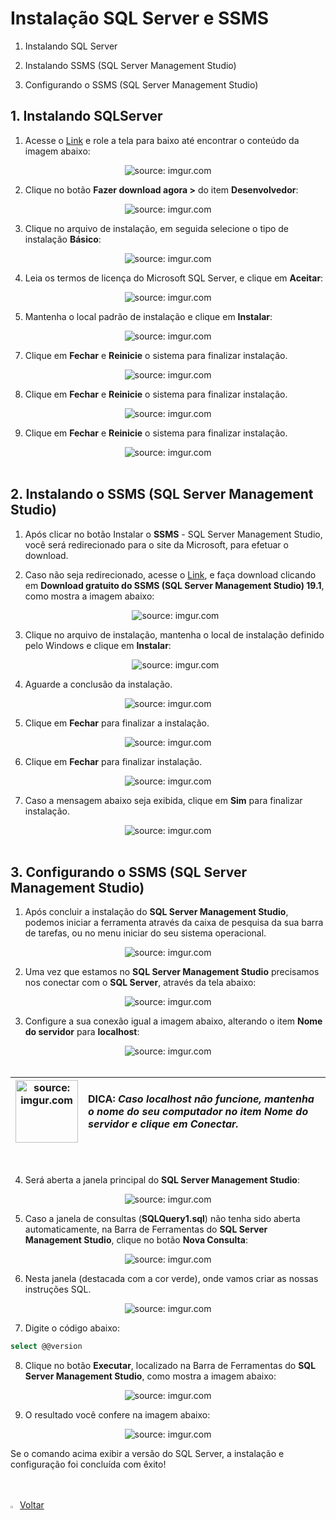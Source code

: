 <h1>Instalação SQL Server e SSMS</h1>



1. Instalando SQL Server

2. Instalando SSMS (SQL Server Management Studio)

3. Configurando o SSMS (SQL Server Management Studio)

   

<h2>1. Instalando SQLServer</h2>

1. Acesse o <a href="https://www.microsoft.com/pt-br/sql-server/sql-server-downloads" target="_blank">Link</a> e role a tela para baixo até encontrar o conteúdo da imagem abaixo:

<div align="center"><img src="https://i.imgur.com/s1uhmLF.png" title="source: imgur.com" /></div>

2. Clique no botão **Fazer download agora >** do item **Desenvolvedor**:

<div align="center"><img src="https://i.imgur.com/juUzgJk.png" title="source: imgur.com" /></div>

3. Clique no arquivo de instalação, em seguida selecione o tipo de instalação **Básico**:

<div align="center"><img src="https://i.imgur.com/xc0DIP5.png" title="source: imgur.com" /></div>

4. Leia os termos de licença do Microsoft SQL Server, e clique em **Aceitar**:

<div align="center"><img src="https://i.imgur.com/5OyhZI6.png" title="source: imgur.com" /></div>

5. Mantenha o local padrão de instalação e clique em **Instalar**:

<div align="center"><img src="https://i.imgur.com/RT9cmJx.png" title="source: imgur.com" /></div>

7. Clique em **Fechar** e **Reinicie** o sistema para finalizar instalação.

<div align="center"><img src="https://i.imgur.com/lpPj0Mr.png" title="source: imgur.com" /></div>

8. Clique em **Fechar** e **Reinicie** o sistema para finalizar instalação.

<div align="center"><img src="https://i.imgur.com/PDrkl8P.png" title="source: imgur.com" /></div>

9. Clique em **Fechar** e **Reinicie** o sistema para finalizar instalação.

<div align="center"><img src="https://i.imgur.com/Udkb8ym.png" title="source: imgur.com" /></div>

<br />

<h2>2. Instalando o SSMS (SQL Server Management Studio)</h2>



1. Após clicar no botão Instalar o **SSMS** - SQL Server Management Studio, você será redirecionado para o site da Microsoft, para efetuar o download.

2. Caso não seja redirecionado, acesse o <a href="https://learn.microsoft.com/pt-br/sql/ssms/download-sql-server-management-studio-ssms?view=sql-server-ver16#download-ssms" target="_blank">Link</a>, e faça download clicando em **Download gratuito do SSMS (SQL Server Management Studio) 19.1**, como mostra a imagem abaixo:

   <div align="center"><img src="https://i.imgur.com/Ef18nfj.png" title="source: imgur.com" /></div>

3. Clique no arquivo de instalação, mantenha o local de instalação definido pelo Windows e clique em **Instalar**:

   <div align="center"><img src="https://i.imgur.com/FjYspMu.png" title="source: imgur.com" /></div>

4.  Aguarde a conclusão da instalação.

<div align="center"><img src="https://i.imgur.com/fntanEP.png" title="source: imgur.com" /></div>

5. Clique em **Fechar** para finalizar a instalação.

<div align="center"><img src="https://i.imgur.com/WCnzo46.png" title="source: imgur.com" /></div>

6. Clique em **Fechar** para finalizar instalação.

<div align="center"><img src="https://i.imgur.com/HMublEO.png" title="source: imgur.com" /></div>

7. Caso a mensagem abaixo seja exibida, clique em **Sim** para finalizar instalação.

<div align="center"><img src="https://i.imgur.com/MSDzh1Q.png" title="source: imgur.com" /></div>

<br />

<h2>3. Configurando o SSMS (SQL Server Management Studio)</h2>



1. Após concluir a instalação do **SQL Server Management Studio**, podemos iniciar a ferramenta através da caixa de pesquisa da sua barra de tarefas, ou no menu iniciar do seu sistema operacional.

<div align="center">
  <img src="https://i.imgur.com/8Vi8dim.png" title="source: imgur.com" />
</div>

2. Uma vez que estamos no **SQL Server Management Studio** precisamos nos conectar com o **SQL Server**, através da tela abaixo:

<div align="center"><img src="https://i.imgur.com/27klobI.png" title="source: imgur.com" /></div>

3. Configure a sua conexão igual a imagem abaixo, alterando o item **Nome do servidor** para **localhost**:

<div align="center"><img src="https://i.imgur.com/ue0tGWa.png" title="source: imgur.com" /></div>

<br />

| <img src="https://i.imgur.com/RfjtOFi.png" title="source: imgur.com" width="100px"/> | <div align="left">**DICA:** *Caso localhost não funcione, mantenha o nome do seu computador no item Nome do servidor e clique em Conectar.* </div> |
| ------------------------------------------------------------ | ------------------------------------------------------------ |

<br />

4. Será aberta a janela principal do **SQL Server Management Studio**:

<div align="center"><img src="https://i.imgur.com/KjCzLoH.png" title="source: imgur.com" /></div>

5. Caso a janela de consultas (**SQLQuery1.sql**) não tenha sido aberta automaticamente, na Barra de Ferramentas do **SQL Server Management Studio**, clique no botão **Nova Consulta**:

<div align="center"><img src="https://i.imgur.com/gjdIRZ1.png" title="source: imgur.com" /></div>

6. Nesta janela (destacada com a cor verde), onde vamos criar as nossas instruções SQL.

<div align="center"><img src="https://i.imgur.com/IjIXRLb.png" title="source: imgur.com" /></div>

7. Digite o código abaixo:

```sql
select @@version
```

8. Clique no botão **Executar**, localizado na Barra de Ferramentas do **SQL Server Management Studio**, como mostra a imagem abaixo:

<div align="center"><img src="https://i.imgur.com/3EXuyTV.png" title="source: imgur.com" /></div>

9. O resultado você confere na imagem abaixo:

<div align="center"><img src="https://i.imgur.com/UMXrSn0.png" title="source: imgur.com" /></div>

Se o comando acima exibir a versão do SQL Server, a instalação e configuração foi concluída com êxito!

<br />
<br />

<div align="left"><a href="README.md"><img src="https://i.imgur.com/XMgF3gl.png" title="source: imgur.com" width="3%"/>Voltar</a></div>
